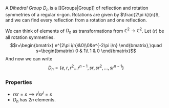 A *Dihedral Group* $D_n$ is a [[Groups|Group]] of reflection and rotation symmetries of a regular $n$-gon. Rotations are given by $\frac{2\pi k}{n}$, and we can find every reflection from a rotation and one reflection.

We can think of elements of $D_n$ as transformations from $\mathbb{C}^{2}\to \mathbb{C}^{2}$. Let $\left< r \right>$ be all rotation symmetries.
$$r=\begin{bmatrix}
e^{2\pi i/n}&0\\0&e^{-2\pi i/n} 
\end{bmatrix},\quad s=\begin{bmatrix}
0 & 1\\
1 & 0
\end{bmatrix}$$
And now we can write
$$D_n=\{ e,r,r^{2}\dots r^{n-1},sr,sr^{2},\dots, sr^{n-1} \}$$
### Properties
- $rs r=s\implies r^{j}s r^{j}=s$
- $D_n$ has $2n$ elements.
